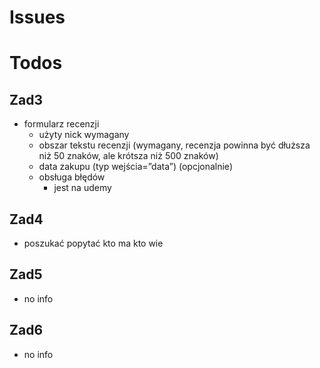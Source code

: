 # Issues

# Todos

## Zad3
- formularz recenzji
  - użyty nick wymagany
  - obszar tekstu recenzji (wymagany, recenzja powinna być dłuższa niż 50 znaków, ale
    krótsza niż 500 znaków)
  - data zakupu (typ wejścia=”data”) (opcjonalnie)
  - obsługa błędów 
    - jest na udemy

## Zad4
- poszukać popytać kto ma kto wie

## Zad5
- no info

## Zad6
- no info
